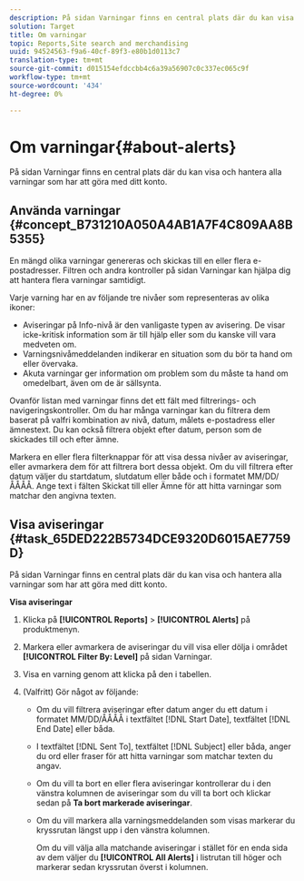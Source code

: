 ```yaml
---
description: På sidan Varningar finns en central plats där du kan visa och hantera alla varningar som har att göra med ditt konto.
solution: Target
title: Om varningar
topic: Reports,Site search and merchandising
uuid: 94524563-f9a6-40cf-89f3-e80b1d0113c7
translation-type: tm+mt
source-git-commit: d015154efdccbb4c6a39a56907c0c337ec065c9f
workflow-type: tm+mt
source-wordcount: '434'
ht-degree: 0%

---
```



# Om varningar{#about-alerts}

På sidan Varningar finns en central plats där du kan visa och hantera alla varningar som har att göra med ditt konto.

## Använda varningar {#concept_B731210A050A4AB1A7F4C809AA8B5355}

En mängd olika varningar genereras och skickas till en eller flera e-postadresser. Filtren och andra kontroller på sidan Varningar kan hjälpa dig att hantera flera varningar samtidigt.

Varje varning har en av följande tre nivåer som representeras av olika ikoner:

* Aviseringar på Info-nivå är den vanligaste typen av avisering. De visar icke-kritisk information som är till hjälp eller som du kanske vill vara medveten om.
* Varningsnivåmeddelanden indikerar en situation som du bör ta hand om eller övervaka.
* Akuta varningar ger information om problem som du måste ta hand om omedelbart, även om de är sällsynta.

Ovanför listan med varningar finns det ett fält med filtrerings- och navigeringskontroller. Om du har många varningar kan du filtrera dem baserat på valfri kombination av nivå, datum, målets e-postadress eller ämnestext. Du kan också filtrera objekt efter datum, person som de skickades till och efter ämne.

Markera en eller flera filterknappar för att visa dessa nivåer av aviseringar, eller avmarkera dem för att filtrera bort dessa objekt. Om du vill filtrera efter datum väljer du startdatum, slutdatum eller både och i formatet MM/DD/ÅÅÅÅ. Ange text i fälten Skickat till eller Ämne för att hitta varningar som matchar den angivna texten.

## Visa aviseringar {#task_65DED222B5734DCE9320D6015AE7759D}

På sidan Varningar finns en central plats där du kan visa och hantera alla varningar som har att göra med ditt konto.

**Visa aviseringar**

1. Klicka på **[!UICONTROL Reports]** > **[!UICONTROL Alerts]** på produktmenyn.
1. Markera eller avmarkera de aviseringar du vill visa eller dölja i området **[!UICONTROL Filter By: Level]** på sidan Varningar.
1. Visa en varning genom att klicka på den i tabellen.
1. (Valfritt) Gör något av följande:

   * Om du vill filtrera aviseringar efter datum anger du ett datum i formatet MM/DD/ÅÅÅÅ i textfältet [!DNL Start Date], textfältet [!DNL End Date] eller båda.

   * I textfältet [!DNL Sent To], textfältet [!DNL Subject] eller båda, anger du ord eller fraser för att hitta varningar som matchar texten du angav.

   * Om du vill ta bort en eller flera aviseringar kontrollerar du i den vänstra kolumnen de aviseringar som du vill ta bort och klickar sedan på **Ta bort markerade aviseringar**.
   * Om du vill markera alla varningsmeddelanden som visas markerar du kryssrutan längst upp i den vänstra kolumnen.

      Om du vill välja alla matchande aviseringar i stället för en enda sida av dem väljer du **[!UICONTROL All Alerts]** i listrutan till höger och markerar sedan kryssrutan överst i kolumnen.

